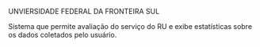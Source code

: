 UNVIERSIDADE FEDERAL DA FRONTEIRA SUL

Sistema que permite avaliação do serviço do RU e exibe estatísticas sobre os dados coletados pelo usuário.

